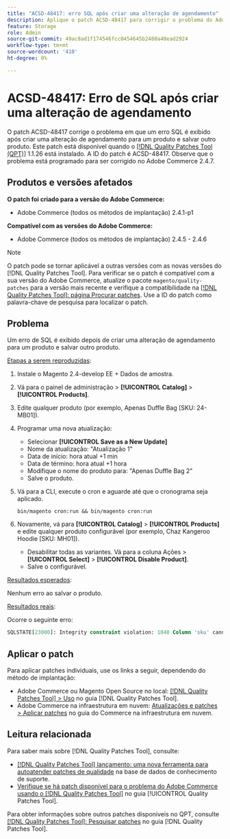 ```yaml
---
title: "ACSD-48417: erro SQL após criar uma alteração de agendamento"
description: Aplique o patch ACSD-48417 para corrigir o problema do Adobe Commerce em que um erro SQL é exibido após criar uma alteração de agendamento para um produto e salvar outro produto.
feature: Storage
role: Admin
source-git-commit: 49ac8ad1f174546fcc0454645b2480a40ead2924
workflow-type: tm+mt
source-wordcount: '410'
ht-degree: 0%

---
```


# ACSD-48417: Erro de SQL após criar uma alteração de agendamento

O patch ACSD-48417 corrige o problema em que um erro SQL é exibido após criar uma alteração de agendamento para um produto e salvar outro produto. Este patch está disponível quando o [[!DNL Quality Patches Tool (QPT)]](https://experienceleague.adobe.com/en/docs/commerce-knowledge-base/kb/announcements/commerce-announcements/magento-quality-patches-released-new-tool-to-self-serve-quality-patches) 1.1.26 está instalado. A ID do patch é ACSD-48417. Observe que o problema está programado para ser corrigido no Adobe Commerce 2.4.7.

## Produtos e versões afetados

**O patch foi criado para a versão do Adobe Commerce:**

* Adobe Commerce (todos os métodos de implantação) 2.4.1-p1

**Compatível com as versões do Adobe Commerce:**

* Adobe Commerce (todos os métodos de implantação) 2.4.5 - 2.4.6

>[!NOTE]
>
>O patch pode se tornar aplicável a outras versões com as novas versões do [!DNL Quality Patches Tool]. Para verificar se o patch é compatível com a sua versão do Adobe Commerce, atualize o pacote `magento/quality-patches` para a versão mais recente e verifique a compatibilidade na [[!DNL Quality Patches Tool]: página Procurar patches](https://experienceleague.adobe.com/tools/commerce-quality-patches/index.html). Use a ID do patch como palavra-chave de pesquisa para localizar o patch.

## Problema

Um erro de SQL é exibido depois de criar uma alteração de agendamento para um produto e salvar outro produto.

<u>Etapas a serem reproduzidas</u>:

1. Instale o Magento 2.4-develop EE + Dados de amostra.
1. Vá para o painel de administração > **[!UICONTROL Catalog]** > **[!UICONTROL Products]**.
1. Edite qualquer produto (por exemplo, Apenas Duffle Bag [SKU: 24-MB01]).
1. Programar uma nova atualização:
   * Selecionar **[!UICONTROL Save as a New Update]**
   * Nome da atualização: &quot;Atualização 1&quot;
   * Data de início: hora atual +1 min
   * Data de término: hora atual +1 hora
   * Modifique o nome do produto para: &quot;Apenas Duffle Bag 2&quot;
   * Salve o produto.
1. Vá para a CLI, execute o cron e aguarde até que o cronograma seja aplicado.

   ```
   bin/magento cron:run && bin/magento cron:run
   ```

1. Novamente, vá para **[!UICONTROL Catalog]** > **[!UICONTROL Products]** e edite qualquer produto configurável (por exemplo, Chaz Kangeroo Hoodie [SKU: MH01]).

   * Desabilitar todas as variantes. Vá para a coluna Ações > **[!UICONTROL Select]** > **[!UICONTROL Disable Product]**.
   * Salve o configurável.

<u>Resultados esperados</u>:

Nenhum erro ao salvar o produto.

<u>Resultados reais</u>:

Ocorre o seguinte erro:

```SQL
SQLSTATE[23000]: Integrity constraint violation: 1048 Column 'sku' cannot be null, query was: INSERT INTO `catalog_product_entity` (`entity_id`, `sku`, `row_id`, `created_in`, `updated_in`) VALUES (?, ?, ?, ?, ?)
```

## Aplicar o patch

Para aplicar patches individuais, use os links a seguir, dependendo do método de implantação:

* Adobe Commerce ou Magento Open Source no local: [[!DNL Quality Patches Tool] > Uso](https://experienceleague.adobe.com/docs/commerce-operations/tools/quality-patches-tool/usage.html) no guia [!DNL Quality Patches Tool].
* Adobe Commerce na infraestrutura em nuvem: [Atualizações e patches > Aplicar patches](https://experienceleague.adobe.com/docs/commerce-cloud-service/user-guide/develop/upgrade/apply-patches.html) no guia do Commerce na infraestrutura em nuvem.

## Leitura relacionada

Para saber mais sobre [!DNL Quality Patches Tool], consulte:

* [[!DNL Quality Patches Tool] lançamento: uma nova ferramenta para autoatender patches de qualidade](https://experienceleague.adobe.com/en/docs/commerce-knowledge-base/kb/announcements/commerce-announcements/magento-quality-patches-released-new-tool-to-self-serve-quality-patches) na base de dados de conhecimento de suporte.
* [Verifique se há patch disponível para o problema do Adobe Commerce usando o  [!DNL Quality Patches Tool]](/help/tools/quality-patches-tool/patches-available-in-qpt/check-patch-for-magento-issue-with-magento-quality-patches.md) no guia [!UICONTROL Quality Patches Tool].


Para obter informações sobre outros patches disponíveis no QPT, consulte [[!DNL Quality Patches Tool]: Pesquisar patches](https://experienceleague.adobe.com/tools/commerce-quality-patches/index.html) no guia [!DNL Quality Patches Tool].
